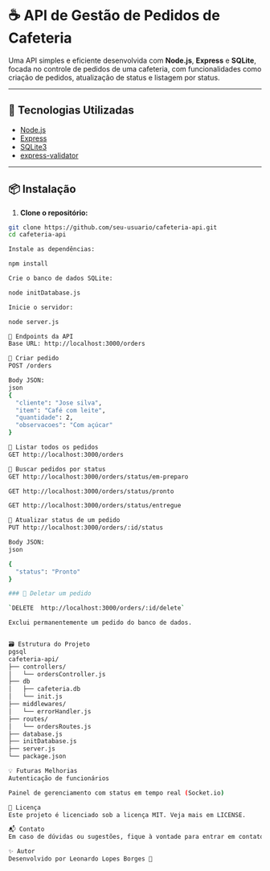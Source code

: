 # ☕ API de Gestão de Pedidos de Cafeteria

Uma API simples e eficiente desenvolvida com **Node.js**, **Express** e **SQLite**, focada no controle de pedidos de uma cafeteria, com funcionalidades como criação de pedidos, atualização de status e listagem por status.

---

## 🚀 Tecnologias Utilizadas

- [Node.js](https://nodejs.org/)
- [Express](https://expressjs.com/)
- [SQLite3](https://www.sqlite.org/index.html)
- [express-validator](https://express-validator.github.io/docs/)

---

## 📦 Instalação

1. **Clone o repositório:**

```bash
git clone https://github.com/seu-usuario/cafeteria-api.git
cd cafeteria-api

Instale as dependências:

npm install

Crie o banco de dados SQLite:

node initDatabase.js

Inicie o servidor:

node server.js

🔗 Endpoints da API
Base URL: http://localhost:3000/orders

📌 Criar pedido
POST /orders

Body JSON:
json
{
  "cliente": "Jose silva",
  "item": "Café com leite",
  "quantidade": 2,
  "observacoes": "Com açúcar"
}

📌 Listar todos os pedidos
GET http://localhost:3000/orders

📌 Buscar pedidos por status
GET http://localhost:3000/orders/status/em-preparo

GET http://localhost:3000/orders/status/pronto

GET http://localhost:3000/orders/status/entregue

📌 Atualizar status de um pedido
PUT http://localhost:3000/orders/:id/status

Body JSON:
json

{
  "status": "Pronto"
}

### 📌 Deletar um pedido

`DELETE  http://localhost:3000/orders/:id/delete`

Exclui permanentemente um pedido do banco de dados.


🗃️ Estrutura do Projeto
pgsql
cafeteria-api/
├── controllers/
│   └── ordersController.js
├── db
│   ├── cafeteria.db
│   └── init.js
├── middlewares/
│   └── errorHandler.js
├── routes/
│   └── ordersRoutes.js
├── database.js
├── initDatabase.js
├── server.js
└── package.json

💡 Futuras Melhorias
Autenticação de funcionários

Painel de gerenciamento com status em tempo real (Socket.io)

📄 Licença
Este projeto é licenciado sob a licença MIT. Veja mais em LICENSE.

📬 Contato
Em caso de dúvidas ou sugestões, fique à vontade para entrar em contato.

✨ Autor
Desenvolvido por Leonardo Lopes Borges 🚀
